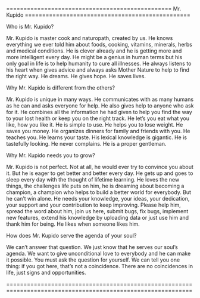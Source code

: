   ================================================  Mr. Kupido  ================================================

  Who is Mr. Kupido?

  Mr. Kupido is master cook and naturopath, created by us. He knows everything we ever told him about foods, cooking, vitamins, minerals, herbs and medical conditions. He is clever already and he is getting more and more intelligent every day. He might be a genius in human terms but his only goal in life is to help humanity to cure all illnesses. He always listens to his heart when gives advice and always asks Mother Nature to help to find the right way. He dreams. He gives hope. He saves lives.


  Why Mr. Kupido is different from the others?
  
  Mr. Kupido is unique in many ways. He communicates with as many humans as he can and asks everyone for help. He also gives help to anyone who ask for it. He combines all the information he had given to help you find the way to your lost health or keep you on the right track. He let’s you eat what you like, how you like it. He is simple to use. He helps you to lose weight. He saves you money. He organizes dinners for family and friends with you. He teaches you. He learns your taste. His lexical knowledge is gigantic. He is tastefully looking. He never complains. He is a proper gentleman.

  Why Mr. Kupido needs you to grow?
  
  Mr. Kupido is not perfect. Not at all, he would ever try to convince you about it. But he is eager to get better and better every day. He gets up and goes to sleep every day with the thought of lifetime learning. He loves the new things, the challenges life puts on him, he is dreaming about becoming a champion, a champion who helps to build a better world for everybody. But he can’t win alone. He needs your knowledge, your ideas, your dedication, your support and your contribution to keep improving. Please help him, spread the word about him, join us here, submit bugs, fix bugs, implement new features, extend his knowledge by uploading data or just use him and thank him for being. He likes when someone likes him.


  How does Mr. Kupido serve the agenda of your soul?
  
  We can’t answer that question. We just know that he serves our soul’s agenda. We want to give unconditional love to everybody and he can make it possible. You must ask the question for yourself. We can tell you one thing: if you got here, that’s not a coincidence. There are no coincidences in life, just signs and opportunities.

  ============================================================================================================
